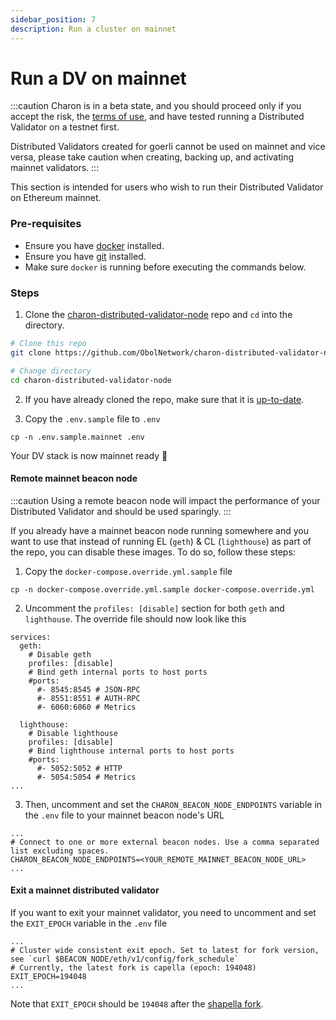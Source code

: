 ```yaml
---
sidebar_position: 7
description: Run a cluster on mainnet
---
```


# Run a DV on mainnet

:::caution
Charon is in a beta state, and you should proceed only if you accept the risk, the [terms of use](https://obol.tech/terms.pdf), and have tested running a Distributed Validator on a testnet first.

Distributed Validators created for goerli cannot be used on mainnet and vice versa, please take caution when creating, backing up, and activating mainnet validators.
:::

This section is intended for users who wish to run their Distributed Validator on Ethereum mainnet.

### Pre-requisites

- Ensure you have [docker](https://docs.docker.com/engine/install/) installed.
- Ensure you have [git](https://git-scm.com/downloads) installed.
- Make sure `docker` is running before executing the commands below.

### Steps

1. Clone the [charon-distributed-validator-node](https://github.com/ObolNetwork/charon-distributed-validator-node) repo and `cd` into the directory.

```sh
# Clone this repo
git clone https://github.com/ObolNetwork/charon-distributed-validator-node.git

# Change directory
cd charon-distributed-validator-node
```

2. If you have already cloned the repo, make sure that it is [up-to-date](./update).

3. Copy the `.env.sample` file to `.env`
```
cp -n .env.sample.mainnet .env
```

Your DV stack is now mainnet ready 🎉

#### Remote mainnet beacon node

:::caution
Using a remote beacon node will impact the performance of your Distributed Validator and should be used sparingly.
:::

If you already have a mainnet beacon node running somewhere and you want to use that instead of running EL (`geth`) & CL (`lighthouse`) as part of the repo, you can disable these images. To do so, follow these steps:

1. Copy the `docker-compose.override.yml.sample` file
```
cp -n docker-compose.override.yml.sample docker-compose.override.yml
```
2. Uncomment the `profiles: [disable]` section for both `geth` and `lighthouse`. The override file should now look like this
```
services:
  geth:
    # Disable geth
    profiles: [disable]
    # Bind geth internal ports to host ports
    #ports:
      #- 8545:8545 # JSON-RPC
      #- 8551:8551 # AUTH-RPC
      #- 6060:6060 # Metrics

  lighthouse:
    # Disable lighthouse
    profiles: [disable]
    # Bind lighthouse internal ports to host ports
    #ports:
      #- 5052:5052 # HTTP
      #- 5054:5054 # Metrics
...
```
3. Then, uncomment and set the `CHARON_BEACON_NODE_ENDPOINTS` variable in the `.env` file to your mainnet beacon node's URL
```
...
# Connect to one or more external beacon nodes. Use a comma separated list excluding spaces.
CHARON_BEACON_NODE_ENDPOINTS=<YOUR_REMOTE_MAINNET_BEACON_NODE_URL>
...
```

#### Exit a mainnet distributed validator

If you want to exit your mainnet validator, you need to uncomment and set the `EXIT_EPOCH` variable in the `.env` file

```
...
# Cluster wide consistent exit epoch. Set to latest for fork version, see `curl $BEACON_NODE/eth/v1/config/fork_schedule`
# Currently, the latest fork is capella (epoch: 194048)
EXIT_EPOCH=194048
...
```
Note that `EXIT_EPOCH` should be `194048` after the [shapella fork](https://blog.ethereum.org/2023/03/28/shapella-mainnet-announcement).
